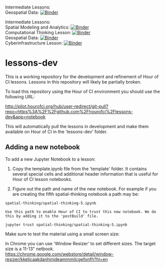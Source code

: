 Intermediate Lessons:<br/>
Geospatial Data: [![Binder]([/supplementary/hippo-hci-tiny.png])](https://mybinder.org/v2/gh/mohsen-gis/lessons-dev/master?filepath=intermediate-lessons/geospatial-data/Welcome.ipynb)<br/>

Intermediate Lessons:<br/>
Spatial Modeling and Analytics: [![Binder](/supplementary/hippo-hci-tiny.png)](https://mybinder.org/v2/gh/mohsen-gis/lessons-dev/master?filepath=beginner-lessons/spatial-modeling-analytics/sma-1.ipynb)<br/>
Computational Thinking Lesson: [![Binder](/supplementary/hippo-hci-tiny.png)](https://mybinder.org/v2/gh/mohsen-gis/lessons-dev/master?filepath=beginner-lessons/computational-thinking/Welcome.ipynb) <br/>
Geospatial Data: [![Binder](https://mybinder.org/badge_logo.svg)](https://mybinder.org/v2/gh/mohsen-gis/lessons-dev/master?filepath=beginner-lessons/geospatial-data/Welcome.ipynb)<br/>
Cyberinfrastructure Lesson: [![Binder](https://mybinder.org/badge_logo.svg)](https://mybinder.org/v2/gh/mohsen-gis/lessons-dev/master?filepath=beginner-lessons/cyberinfrastructure/Welcome.ipynb) <br/>



# lessons-dev
This is a working repository for the development and refinement of Hour of CI lessons. Lessons in this repository will likely be partially broken.

To load this repository using the Hour of CI environment you should use the following URL:

http://pilot.hourofci.org/hub/user-redirect/git-pull?repo=https%3A%2F%2Fgithub.com%2Fhourofci%2Flessons-dev&app=notebook
  
This will automatically pull the lessons in development and make them available on Hour of CI in the 'lessons-dev' folder.  

## Adding a new notebook

To add a new Jupyter Notebook to a lesson:

  1. Copy the template.ipynb file from the 'template' folder. It contains several special cells and additional header information that is useful for Hour of CI lesson notebooks.
  
  2. Figure out the path and name of the new notebook. For example if you are creating the fifth spatial-thinking notebook a path may be:
  
    spatial-thinking/spatial-thinking-5.ipynb
	
	Use this path to enable Hour of CI to trust this new notebook. We do this by adding it to the 'postBuild' file.
	
	jupyter trust spatial-thinking/spatial-thinking-5.ipynb
	
	

Make sure to test the material using a small screen size:

In Chrome you can use 'Window Resizer' to set different sizes.
The target size is a 11-13" netbook.
https://chrome.google.com/webstore/detail/window-resizer/kkelicaakdanhinjdeammmilcgefonfh?hl=en
